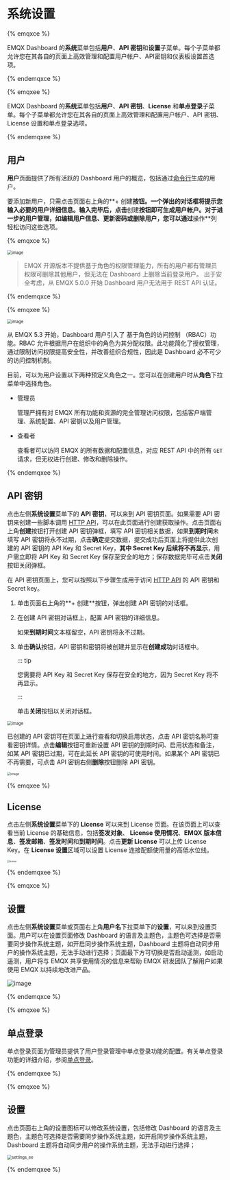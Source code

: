 # 系统设置

{% emqxce %}

EMQX Dashboard 的**系统**菜单包括**用户**、**API 密钥**和**设置**子菜单。每个子菜单都允许您在其各自的页面上高效管理和配置用户帐户、API密钥和仪表板设置首选项。

{% endemqxce %}

{% emqxee %}

EMQX Dashboard 的**系统**菜单包括**用户**、**API 密钥**、**License** 和**单点登录**子菜单。每个子菜单都允许您在其各自的页面上高效管理和配置用户帐户、API 密钥、License 设置和单点登录选项。

{% endemqxee %}

## 用户

**用户**页面提供了所有活跃的 Dashboard 用户的概览，包括通过[命令行](../admin/cli.md)生成的用户。

要添加新用户，只需点击页面右上角的**+ 创建**按钮。一个弹出的对话框将提示您输入必要的用户详细信息。输入完毕后，点击**创建**按钮即可生成用户帐户。对于进一步的用户管理，如编辑用户信息、更新密码或删除用户，您可以通过**操作**列轻松访问这些选项。


{% emqxce %}

<img src="./assets/users.png" alt="image" style="zoom:67%;" />

> EMQX 开源版本不提供基于角色的权限管理能力，所有的用户都有管理员权限可删除其他用户，但无法在 Dashboard 上删除当前登录用户。
> 出于安全考虑，从 EMQX 5.0.0 开始 Dashboard 用户无法用于 REST API 认证。

{% endemqxce %}

{% emqxee %}

<img src="./assets/ee-users.png" alt="image" style="zoom:67%;" />

从 EMQX 5.3 开始，Dashboard 用户引入了 基于角色的访问控制 （RBAC）功能。RBAC 允许根据用户在组织中的角色为其分配权限。此功能简化了授权管理，通过限制访问权限提高安全性，并改善组织合规性，因此是 Dashboard 必不可少的访问控制机制。

目前，可以为用户设置以下两种预定义角色之一。您可以在创建用户时从**角色**下拉菜单中选择角色。
+ 管理员 

    管理严拥有对 EMQX 所有功能和资源的完全管理访问权限，包括客户端管理、系统配置、API 密钥以及用户管理。

+ 查看者

    查看者可以访问 EMQX 的所有数据和配置信息，对应 REST API 中的所有 `GET` 请求，但无权进行创建、修改和删除操作。

{% endemqxee %}

## API 密钥

点击左侧**系统设置**菜单下的 **API 密钥**，可以来到 API 密钥页面。如果需要 API 密钥来创建一些脚本调用 [HTTP API](../admin/api.md)，可以在此页面进行创建获取操作。点击页面右上角**创建**按钮打开创建 API 密钥弹框，填写 API 密钥相关数据，如果**到期时间**未填写 API 密钥将永不过期，点击**确定**提交数据，提交成功后页面上将提供此次创建的 API 密钥的 API Key 和 Secret Key，**其中 Secret Key 后续将不再显示**，用户需立即将 API Key 和 Secret Key 保存至安全的地方；保存数据完毕可点击**关闭**按钮关闭弹框。

在 API 密钥页面上，您可以按照以下步骤生成用于访问 [HTTP API](../admin/api.md) 的 API 密钥和 Secret key。

1. 单击页面右上角的**+ 创建**按钮，弹出创建 API 密钥的对话框。

2. 在创建 API 密钥对话框上，配置 API 密钥的详细信息。

   如果**到期时间**文本框留空，API 密钥将永不过期。

3. 单击**确认**按钮，API 密钥和密钥将被创建并显示在**创建成功**对话框中。

   ::: tip

   您需要将 API Key 和 Secret Key 保存在安全的地方，因为 Secret Key 将不再显示。

   :::

   单击**关闭**按钮以关闭对话框。

<img src="./assets/api-key.png" alt="image" style="zoom:67%;" />

已创建的 API 密钥可在页面上进行查看和切换启用状态，点击 API 密钥名称可查看密钥详情。点击**编辑**按钮可重新设置 API 密钥的到期时间、启用状态和备注，如某 API 密钥已过期，可在此延长 API 密钥的可使用时间。如果某个 API 密钥已不再需要，可点击 API 密钥右侧**删除**按钮删除 API 密钥。

<img src="./assets/api-key-detail.png" alt="image" style="zoom:50%;" />

{% emqxee %}

## License

点击左侧**系统设置**菜单下的 **License** 可以来到 License 页面。在该页面上可以查看当前 License 的基础信息，包括**签发对象**、 **License 使用情况**、**EMQX 版本信息**、**签发邮箱**、**签发时间**和**到期时间**。点击**更新 License** 可以上传 License Key。在 **License 设置**区域可以设置 License 连接配额使用量的高低水位线。

<img src="./assets/license.png" alt="license" style="zoom:35%;" />

{% endemqxee %}

{% emqxce %}

## 设置

点击左侧**系统设置**菜单或页面右上角**用户名**下拉菜单下的**设置**，可以来到设置页面。用户可以在设置页面修改 Dashboard 的语言及主题色，主题色可选择是否需要同步操作系统主题，如开启同步操作系统主题，Dashboard 主题将自动同步用户的操作系统主题，无法手动进行选择；页面最下方可切换是否启动遥测，如启动遥测，用户将与 EMQX 共享使用情况的信息来帮助 EMQX 研发团队了解用户如果使用 EMQX 以持续地改进产品。

![image](./assets/settings.png)

{% endemqxce %}

{% emqxee %}

## 单点登录

单点登录页面为管理员提供了用户登录管理中单点登录功能的配置。有关单点登录功能的详细介绍，参阅[单点登录](./sso.md)。

{% endemqxee %}

{% emqxee %}

## 设置

点击页面右上角的设置图标可以修改系统设置，包括修改 Dashboard 的语言及主题色，主题色可选择是否需要同步操作系统主题，如开启同步操作系统主题，Dashboard 主题将自动同步用户的操作系统主题，无法手动进行选择；

<img src="./assets/settings_ee.png" alt="settings_ee" style="zoom:67%;" />

{% endemqxee %}
